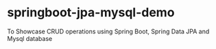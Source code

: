 # springboot-jpa-mysql-demo
To Showcase CRUD operations using Spring Boot, Spring Data JPA and Mysql database
